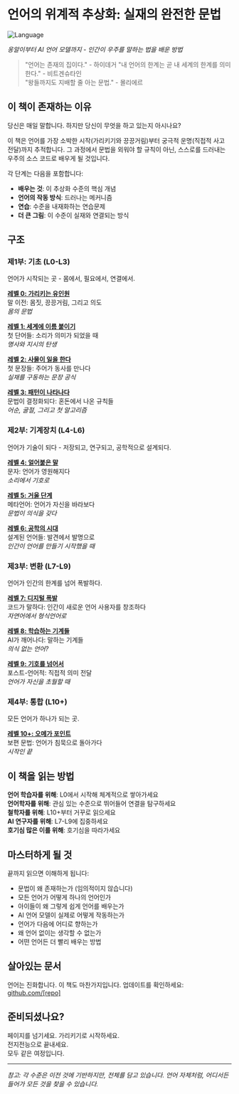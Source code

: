 # 언어의 위계적 추상화: 실재의 완전한 문법

![Language](../cover/language.png)

*옹알이부터 AI 언어 모델까지 - 인간이 우주를 말하는 법을 배운 방법*

> "언어는 존재의 집이다." - 하이데거
> "내 언어의 한계는 곧 내 세계의 한계를 의미한다." - 비트겐슈타인  
> "왕들까지도 지배할 줄 아는 문법." - 몰리에르

## 이 책이 존재하는 이유

당신은 매일 말합니다. 하지만 당신이 무엇을 하고 있는지 아시나요? 

이 책은 언어를 가장 소박한 시작(가리키기와 끙끙거림)부터 궁극적 운명(직접적 사고 전달)까지 추적합니다. 그 과정에서 문법을 외워야 할 규칙이 아닌, 스스로를 드러내는 우주의 소스 코드로 배우게 될 것입니다.

각 단계는 다음을 포함합니다:
- **배우는 것**: 이 추상화 수준의 핵심 개념
- **언어의 작동 방식**: 드러나는 메커니즘
- **연습**: 수준을 내재화하는 연습문제
- **더 큰 그림**: 이 수준이 실재와 연결되는 방식

## 구조

### 제1부: 기초 (L0-L3)
언어가 시작되는 곳 - 몸에서, 필요에서, 연결에서.

**[레벨 0: 가리키는 유인원](L0_Pointing_Ape.md)**  
말 이전: 몸짓, 끙끙거림, 그리고 의도  
*몸의 문법*

**[레벨 1: 세계에 이름 붙이기](L1_Naming_World.md)**  
첫 단어들: 소리가 의미가 되었을 때  
*명사와 지시의 탄생*

**[레벨 2: 사물이 일을 한다](L2_Things_Do_Things.md)**  
첫 문장들: 주어가 동사를 만나다  
*실재를 구동하는 문장 공식*

**[레벨 3: 패턴이 나타나다](L3_Pattern_Emerges.md)**  
문법이 결정화되다: 혼돈에서 나온 규칙들  
*어순, 굴절, 그리고 첫 알고리즘*

### 제2부: 기계장치 (L4-L6)
언어가 기술이 되다 - 저장되고, 연구되고, 공학적으로 설계되다.

**[레벨 4: 얼어붙은 말](L4_Frozen_Speech.md)**  
문자: 언어가 영원해지다  
*소리에서 기호로*

**[레벨 5: 거울 단계](L5_Mirror_Stage.md)**  
메타언어: 언어가 자신을 바라보다  
*문법이 의식을 갖다*

**[레벨 6: 공학의 시대](L6_Engineering_Era.md)**  
설계된 언어들: 발견에서 발명으로  
*인간이 언어를 만들기 시작했을 때*

### 제3부: 변환 (L7-L9)
언어가 인간의 한계를 넘어 폭발하다.

**[레벨 7: 디지털 폭발](L7_Digital_Explosion.md)**  
코드가 말하다: 인간이 새로운 언어 사용자를 창조하다  
*자연어에서 형식언어로*

**[레벨 8: 학습하는 기계들](L8_Learning_Machines.md)**  
AI가 깨어나다: 말하는 기계들  
*의식 없는 언어?*

**[레벨 9: 기호를 넘어서](L9_Beyond_Symbol.md)**  
포스트-언어적: 직접적 의미 전달  
*언어가 자신을 초월할 때*

### 제4부: 통합 (L10+)
모든 언어가 하나가 되는 곳.

**[레벨 10+: 오메가 포인트](L10_Plus_Omega_Point.md)**  
보편 문법: 언어가 침묵으로 돌아가다  
*시작인 끝*

## 이 책을 읽는 방법

**언어 학습자를 위해**: L0에서 시작해 체계적으로 쌓아가세요  
**언어학자를 위해**: 관심 있는 수준으로 뛰어들어 연결을 탐구하세요  
**철학자를 위해**: L10+부터 거꾸로 읽으세요  
**AI 연구자를 위해**: L7-L9에 집중하세요  
**호기심 많은 이를 위해**: 호기심을 따라가세요

## 마스터하게 될 것

끝까지 읽으면 이해하게 됩니다:
- 문법이 왜 존재하는가 (임의적이지 않습니다)
- 모든 언어가 어떻게 하나의 언어인가  
- 아이들이 왜 그렇게 쉽게 언어를 배우는가
- AI 언어 모델이 실제로 어떻게 작동하는가
- 언어가 다음에 어디로 향하는가
- 왜 언어 없이는 생각할 수 없는가
- 어떤 언어든 더 빨리 배우는 방법

## 살아있는 문서

언어는 진화합니다. 이 책도 마찬가지입니다. 업데이트를 확인하세요:
[github.com/[repo]](#) 

## 준비되셨나요?

페이지를 넘기세요. 가리키기로 시작하세요.  
전지전능으로 끝내세요.  
모두 같은 여정입니다.

---

*참고: 각 수준은 이전 것에 기반하지만, 전체를 담고 있습니다. 언어 자체처럼, 어디서든 들어가 모든 것을 찾을 수 있습니다.*